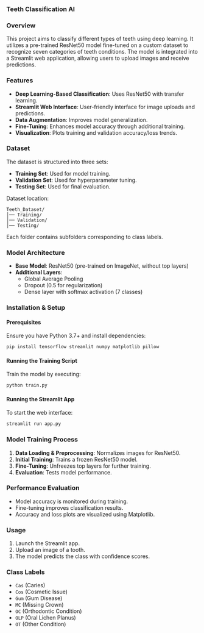 ### Teeth Classification AI

### Overview
This project aims to classify different types of teeth using deep learning. It utilizes a pre-trained ResNet50 model fine-tuned on a custom dataset to recognize seven categories of teeth conditions. The model is integrated into a Streamlit web application, allowing users to upload images and receive predictions.

### Features
- **Deep Learning-Based Classification**: Uses ResNet50 with transfer learning.
- **Streamlit Web Interface**: User-friendly interface for image uploads and predictions.
- **Data Augmentation**: Improves model generalization.
- **Fine-Tuning**: Enhances model accuracy through additional training.
- **Visualization**: Plots training and validation accuracy/loss trends.

### Dataset
The dataset is structured into three sets:
- **Training Set**: Used for model training.
- **Validation Set**: Used for hyperparameter tuning.
- **Testing Set**: Used for final evaluation.

Dataset location:
```
Teeth_Dataset/
│── Training/
│── Validation/
│── Testing/
```
Each folder contains subfolders corresponding to class labels.

### Model Architecture
- **Base Model**: ResNet50 (pre-trained on ImageNet, without top layers)
- **Additional Layers**:
  - Global Average Pooling
  - Dropout (0.5 for regularization)
  - Dense layer with softmax activation (7 classes)

### Installation & Setup
#### Prerequisites
Ensure you have Python 3.7+ and install dependencies:
```bash
pip install tensorflow streamlit numpy matplotlib pillow
```

#### Running the Training Script
Train the model by executing:
```bash
python train.py
```

#### Running the Streamlit App
To start the web interface:
```bash
streamlit run app.py
```

### Model Training Process
1. **Data Loading & Preprocessing**: Normalizes images for ResNet50.
2. **Initial Training**: Trains a frozen ResNet50 model.
3. **Fine-Tuning**: Unfreezes top layers for further training.
4. **Evaluation**: Tests model performance.

### Performance Evaluation
- Model accuracy is monitored during training.
- Fine-tuning improves classification results.
- Accuracy and loss plots are visualized using Matplotlib.

### Usage
1. Launch the Streamlit app.
2. Upload an image of a tooth.
3. The model predicts the class with confidence scores.

### Class Labels
- `Cas` (Caries)
- `Cos` (Cosmetic Issue)
- `Gum` (Gum Disease)
- `MC` (Missing Crown)
- `OC` (Orthodontic Condition)
- `OLP` (Oral Lichen Planus)
- `OT` (Other Condition)

